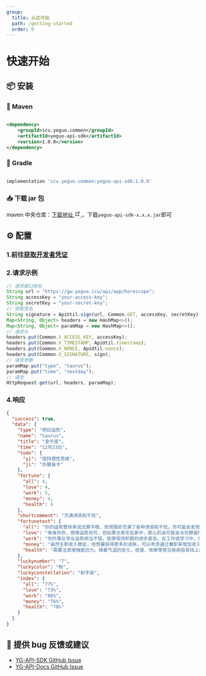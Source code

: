 ```yaml
---
group:
  title: 从这开始
  path: /getting-started
  order: 0
---
```


# 快速开始

## 📦 安装

### 🍋 Maven

```xml

<dependency>
    <groupId>icu.yeguo.common</groupId>
    <artifactId>yeguo-api-sdk</artifactId>
    <version>1.0.0</version>
</dependency>

```

### 🍇 Gradle

```gradle

implementation 'icu.yeguo.common:yeguo-api-sdk:1.0.0'

```

### 📥 下载 jar 包

maven 中央仓库：<a href="https://repo1.maven.org/maven2/icu/yeguo/common/yeguo-api-sdk" target="\_blank" rel="noopener noreferrer">下载地址
<svg
          xmlns="http://www.w3.org/2000/svg"
          aria-hidden="true"
          x="0px"
          y="0px"
          viewBox="0 0 100 100"
          width="15"
          height="15"
        >
<path
            fill="currentColor"
            d="M18.8,85.1h56l0,0c2.2,0,4-1.8,4-4v-32h-8v28h-48v-48h28v-8h-32l0,0c-2.2,0-4,1.8-4,4v56C14.8,83.3,16.6,85.1,18.8,85.1z"
          ></path>
<polygon
            fill="currentColor"
            points="45.7,48.7 51.3,54.3 77.2,28.5 77.2,37.2 85.2,37.2 85.2,14.9 62.8,14.9 62.8,22.9 71.5,22.9"
          ></polygon>
</svg>
</a>，下载`yeguo-api-sdk-x.x.x.jar`即可

## ⚙️ 配置

### 1.前往<a href="https://api.yeguo.icu/person" target="_blank" rel="noopener noreferrer">获取开发者凭证</a>

### 2.请求示例

```javascript
// 请求接口地址
String url = "https://gw.yeguo.icu/api/app/horoscope";
String accessKey = "your-access-key";
String secretKey = "your-secret-key";
// 获取签名
String signature = ApiUtil.sign(url, Common.GET, accessKey, secretKey);
Map<String, Object> headers = new HashMap<>();
Map<String, Object> paramMap = new HashMap<>();
// 请求头
headers.put(Common.X_ACCESS_KEY, accessKey);
headers.put(Common.X_TIMESTAMP, ApiUtil.timestamp);
headers.put(Common.X_NONCE, ApiUtil.nonce);
headers.put(Common.X_SIGNATURE, sign);
// 请求参数
paramMap.put("type", "taurus");
paramMap.put("time", "nextday");
// 请求
HttpRequest.get(url, headers, paramMap);

```

### 4.响应

```json
{
  "success": true,
  "data": {
    "type": "明日运势",
    "name": "taurus",
    "title": "金牛座",
    "time": "12月23日",
    "todo": {
      "yi": "保持理性思维",
      "ji": "办健身卡"
    },
    "fortune": {
      "all": 4,
      "love": 4,
      "work": 5,
      "money": 4,
      "health": 4
    },
    "shortcomment": "充满诱惑和干扰",
    "fortunetext": {
      "all": "你的运势整体来说还算平稳，但周围却充满了各种诱惑和干扰。你可能会发现自己很容易被这些诱惑所吸引，导致自己偏离了原本的目标和计划。因此，建议你要提高理性思维，保持清醒的头脑，切勿被牵着鼻子走。你需要更加坚定自己的信念和决心，不要轻易被外界的诱惑所动摇。要学会权衡利弊，做出明智的选择和决策。同时，也要保持耐心和毅力，不要因为一时的困难而放弃自己的目标。生活方面，建议你可以安排一些与自我提升相关的活动，比如学习新技能、参加培训课程或者进行身体锻炼等。这些活动能够帮助你增强自己的实力和竞争力，更好地应对未来的挑战。同时，也要记得保持健康的生活习惯和饮食规律。",
      "love": "单身的你，感情运势尚可，但如果总是宅在家中，那么机会可能会与你擦肩而过。建议你多出去走走，扩大自己的社交圈子，增加认识新人的机会。已有伴的你，可以尝试不同的打扮风格，给伴侣带来一些新鲜感。不要总是穿着同样的衣服或者保持同样的发型，而是要勇于尝试新的风格，展现出自己的魅力和个性。",
      "work": "你的事业学业运势相当不错，能够保持积极的进步姿态。在工作或学习中，你能够充分发挥自己的实力和潜力，不断追求进步和提升。你的努力和付出也会得到相应的回报和认可，为你未来的发展打下坚实的基础。",
      "money": "虽然主职收入稳定，但想要获得更多的进账，可以考虑通过兼职来增加收入。你可以根据自己的兴趣和能力，寻找一些合适的兼职机会，比如线上教育、翻译、写作等。这些兼职不仅能让你的收入更加多元化，还能提升你的技能和经验。",
      "health": "需要注意增强抵抗力。随着气温的变化，感冒、咳嗽等常见疾病容易找上门。为了预防这些疾病，你需要保持良好的生活习惯，如勤洗手、戴口罩、保持室内通风等。此外，均衡的饮食和适量的运动也能帮助你增强免疫力，抵抗病毒的侵袭。"
    },
    "luckynumber": "7",
    "luckycolor": "粉",
    "luckyconstellation": "射手座",
    "index": {
      "all": "77%",
      "love": "73%",
      "work": "86%",
      "money": "76%",
      "health": "78%"
    }
  }
}
```

## 🐞 提供 bug 反馈或建议

- [YG-API-SDK GitHub Issue](https://github.com/ye-guo/yeguo-api-sdk/issues/new/choose)
- [YG-API-Docs GitHub Issue](https://github.com/ye-guo/yeguo-api-docs/issues/new/choose)
